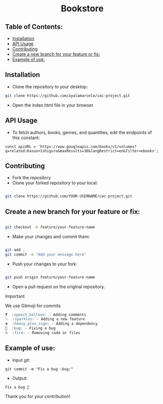 <h1 align="center">Bookstore</h1>

## Table of Contents:

- [Installation](#installation)
- [API Usage](#api-usage)
- [Contributing](#contributing)
- [Create a new branch for your feature or fix:](#create-a-new-branch-for-your-feature-or-fix)
- [Example of use:](#example-of-use)

## Installation

- Clone the repository to your desktop:

```bash
git clone https://github.com/ayalamarcelo/cac-project.git
```
- Open the index.html file in your browser.

## API Usage

- To fetch authors, books, genres, and quantities, edit the endpoints of this constant:

`const apiURL = 'https://www.googleapis.com/books/v1/volumes?q=related:Kasuo+Ishiguro&maxResults=30&langRestrict=en&filter=ebooks';`

## Contributing

- Fork the repository
- Clone your forked repository to your local:

```bash

git clone https://github.com/YOUR-USERNAME/cac-project.git
```

## Create a new branch for your feature or fix:

```bash

git checkout -b feature/your-feature-name
```
- Make your changes and commit them:

```bash

git add .
git commit -m "Add your message here"
```
- Push your changes to your fork:

```bash

git push origin feature/your-feature-name
```
- Open a pull request on the original repository.

>[!IMPORTANT]
> We use Gitmoji for commits

```markdown
❓  :speech_balloon: - Adding comments
✨  :sparkles: - Adding a new feature
➕  :heavy_plus_sign: - Adding a dependency
🐛  :bug: - Fixing a bug
🔥  :fire: - Removing code or files
```

## Example of use:

- Input git:

`git commit -m "Fix a bug :bug:"`

- Output:

`Fix a bug 🐛`

Thank you for your contribution!

